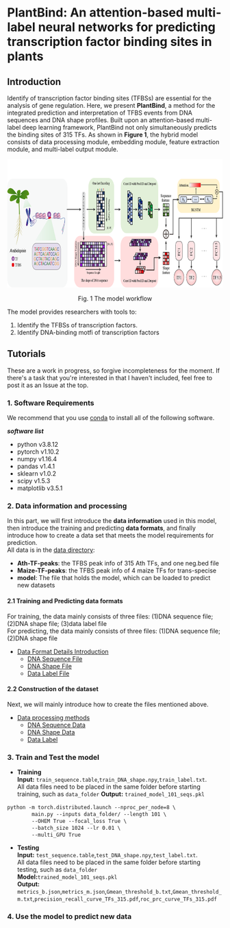 # PlantBind: An attention-based multi-label neural networks for predicting transcription factor binding sites in plants
##   Introduction
Identify of transcription factor binding sites (TFBSs) are essential for the analysis of gene regulation. Here, we present **PlantBind**, a method for the integrated prediction and interpretation of TFBS events from DNA sequences and DNA shape profiles. Built upon an attention-based multi-label deep learning framework, PlantBind not only simultaneously predicts the binding sites of 315 TFs. As shown in **Figure 1**, the hybrid model consists of data processing module, embedding module, feature extraction module, and multi-label output module.

<p align="center">
<img src="https://github.com/wenkaiyan-kevin/PlantBind/blob/main/images/flow_chart.png" width = "600" height = "300" >
</p>  
<p align="center">Fig. 1 The model workflow</p>  

The model provides researchers with tools to:

1. Identify the TFBSs of transcription factors.
2. Identify DNA-binding motfi of transcription factors

## Tutorials
These are a work in progress, so forgive incompleteness for the moment. If there's a task that you're interested in that I haven't included, feel free to post it as an Issue at the top.

### 1. Software Requirements
We recommend that you use [conda](https://docs.conda.io/en/latest/) to install all of the following software.

***software list***
- python      v3.8.12
- pytorch     v1.10.2
- numpy       v1.16.4
- pandas      v1.4.1
- sklearn     v1.0.2
- scipy       v1.5.3
- matplotlib  v3.5.1

### 2. Data information and processing
In this part, we will first introduce the **data information** used in this model, then introduce the training and predicting **data formats**, and finally introduce how to create a data set that meets the model requirements for prediction.  
All data is in the [data directory](https://github.com/wenkaiyan-kevin/PlantBind/tree/main/data):
- **Ath-TF-peaks**: the TFBS peak info of 315 Ath TFs, and one neg.bed file
- **Maize-TF-peaks**: the TFBS peak info of 4 maize TFs for trans-specise
- **model**: The file that holds the model, which can be loaded to predict new datasets

#### 2.1 Training and Predicting data formats
For training, the data mainly consists of three files: (1)DNA sequence file; (2)DNA shape file; (3)data label file  
For predicting, the data mainly consists of three files: (1)DNA sequence file; (2)DNA shape file  

- [Data Format Details Introduction](docs/data_format.md)
  - [DNA Sequence File](docs/data_format.md#DNA_Sequence_File)
  - [DNA Shape File](docs/data_format.md#DNA_Shape_File)
  - [Data Label File](docs/data_format.md#Data_Label_File)

#### 2.2 Construction of the dataset
Next, we will mainly introduce how to create the files mentioned above.
- [Data processing methods](docs/make-datasets.md)
  - [DNA Sequence Data](docs/make-datasets.md#DNA_Sequence_Data)
  - [DNA Shape Data](docs/make-datasets.md#DNA_Shape_Data)
  - [Data Label](docs/make-datasets.md#Data_Label)

### 3. Train and Test the model
- **Training**  
**Input:** `train_sequence.table`,`train_DNA_shape.npy`,`train_label.txt`.  
All data files need to be placed in the same folder before starting training, such as `data_folder`
**Output:** `trained_model_101_seqs.pkl`  

```
python -m torch.distributed.launch --nproc_per_node=8 \
        main.py --inputs data_folder/ --length 101 \
        --OHEM True --focal_loss True \
        --batch_size 1024 --lr 0.01 \
        --multi_GPU True
```
- **Testing**  
**Input:** `test_sequence.table`,`test_DNA_shape.npy`,`test_label.txt`.   
All data files need to be placed in the same folder before starting testing, such as `data_folder`  
**Model:**`trained_model_101_seqs.pkl`  
**Output:** `metrics_b.json`,`metrics_m.json`,`Gmean_threshold_b.txt`,`Gmean_threshold_m.txt`,`precision_recall_curve_TFs_315.pdf`,`roc_prc_curve_TFs_315.pdf`  

### 4. Use the model to predict new data







